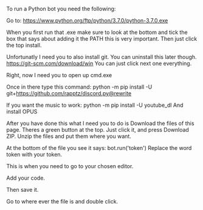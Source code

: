 To run a Python bot you need the following:

Go to: https://www.python.org/ftp/python/3.7.0/python-3.7.0.exe

When you first run that .exe make sure to look at the bottom and tick the box that says about adding it the PATH this is very important.
Then just click the top install.

Unfortunatly I need you to also install git. You can uninstall this later though.
https://git-scm.com/download/win
You can just click next one everything.


Right, now I need you to open up cmd.exe

Once in there type this command: python -m pip install -U git+https://github.com/rapptz/discord.py@rewrite

If you want the music to work: python -m pip install -U youtube_dl
And install OPUS

After you have done this what I need you to do is Download the files of this page. Theres a green button at the top. Just click it, and press Download ZIP. Unzip the files and put them where you want.


At the bottom of the file you see it says: bot.run('token')
Replace the word token with your token.


This is when you need to go to your chosen editor.

Add your code.

Then save it.

Go to where ever the file is and double click.


